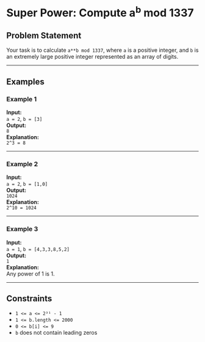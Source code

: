# Super Power: Compute a<sup>b</sup> mod 1337

## Problem Statement

Your task is to calculate `a**b mod 1337`, where `a` is a positive integer, and `b` is an extremely large positive integer represented as an array of digits.

---

## Examples

### Example 1

**Input:**  
`a = 2`, `b = [3]`  
**Output:**  
`8`  
**Explanation:**  
`2^3 = 8`

---

### Example 2

**Input:**  
`a = 2`, `b = [1,0]`  
**Output:**  
`1024`  
**Explanation:**  
`2^10 = 1024`

---

### Example 3

**Input:**  
`a = 1`, `b = [4,3,3,8,5,2]`  
**Output:**  
`1`  
**Explanation:**  
Any power of 1 is 1.

---

## Constraints

- `1 <= a <= 2³¹ - 1`  
- `1 <= b.length <= 2000`  
- `0 <= b[i] <= 9`  
- `b` does not contain leading zeros
